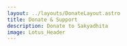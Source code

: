 ```yaml
---
layout: ../layouts/DonateLayout.astro
title: Donate & Support
description: Donate to Sakyadhita
image: Lotus_Header
---
```

